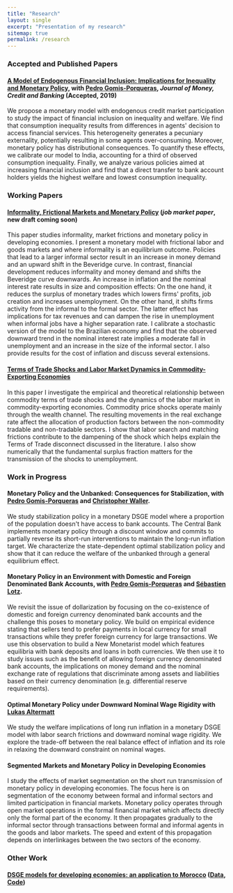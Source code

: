 ```yaml
---
title: "Research"
layout: single
excerpt: "Presentation of my research"
sitemap: true
permalink: /research
---
```

### Accepted and Published Papers

#### [A Model of Endogenous Financial Inclusion: Implications for Inequality and Monetary Policy](https://ideas.repec.org/p/zur/econwp/310.html), with [Pedro Gomis-Porqueras](https://sites.google.com/site/pedrogomisporqueras/), *Journal of Money, Credit and Banking* (Accepted, 2019) 

We propose a monetary model with endogenous credit market participation to study the impact of financial inclusion on inequality and welfare. We find that consumption inequality results from differences in agents' decision to access financial services. This heterogeneity generates a pecuniary externality, potentially resulting in some agents over-consuming. Moreover, monetary policy has distributional consequences. To quantify these effects, we calibrate our model to India, accounting for a third of observed consumption inequality. Finally, we analyze various policies aimed at increasing financial inclusion and find that a direct transfer to bank account holders yields the highest welfare and lowest consumption inequality.


### Working Papers

#### [Informality, Frictional Markets and Monetary Policy](https://ideas.repec.org/p/zur/econwp/248.html) (*job market paper*, new draft coming soon) 

This paper studies informality, market frictions and monetary policy in developing economies. I present a monetary model with frictional labor and goods markets and where informality is an equilibrium outcome. Policies that lead to a larger informal sector result in an increase in money demand and an upward shift in the Beveridge curve. In contrast, financial development reduces informality and money demand and shifts the Beveridge curve downwards. An increase in inflation and the nominal interest rate results in size and composition effects: On the one hand, it reduces the surplus of monetary trades which lowers firms' profits, job creation and increases unemployment. On the other hand, it shifts firms activity from the informal to the formal sector. The latter effect has implications for tax revenues and can dampen the rise in unemployment when informal jobs have a higher separation rate. I calibrate a stochastic version of the model to the Brazilian economy and find that the observed downward trend in the nominal interest rate implies a moderate fall in unemployment and an increase in the size of the informal sector. I also provide results for the cost of inflation and discuss several extensions.

#### [Terms of Trade Shocks and Labor Market Dynamics in Commodity-Exporting Economies](https://www.dropbox.com/s/tvc66aqdcfos2u4/comm_tot_lmdynamics_paper.pdf?raw=1)

In this paper I investigate the empirical and theoretical relationship between commodity terms of trade shocks and the dynamics of the labor market in commodity-exporting economies. Commodity price shocks operate mainly through the wealth channel. The resulting movements in the real exchange rate affect the allocation of production factors between the non-commodity tradable and non-tradable sectors. I show that labor search and matching frictions contribute to the dampening of the shock which helps explain the Terms of Trade disconnect discussed in the literature. I also show numerically that the fundamental surplus fraction matters for the transmission of the shocks to unemployment.

### Work in Progress

#### Monetary Policy and the Unbanked: Consequences for Stabilization, with [Pedro Gomis-Porqueras](https://sites.google.com/site/pedrogomisporqueras/) and [Christopher Waller](https://research.stlouisfed.org/econ/waller/sel/).

We study stabilization policy in a monetary DSGE model where a proportion of the population doesn't have access to bank accounts. The Central Bank implements monetary policy through a discount window and commits to partially reverse its short-run interventions to maintain the long-run inflation target. We characterize the state-dependent optimal stabilization policy and show that it can reduce the welfare of the unbanked through a general equilibrium effect.

#### Monetary Policy in an Environment with Domestic and Foreign Denominated Bank Accounts, with [Pedro Gomis-Porqueras](https://sites.google.com/site/pedrogomisporqueras/) and [Sébastien Lotz](http://lemma.u-paris2.fr/fr/node/35).

We revisit the issue of dollarization by focusing on the co-existence of domestic and foreign currency denominated bank accounts and the challenge this poses to monetary policy. We build on empirical evidence stating that sellers tend to prefer payments in local currency for small transactions while they prefer foreign currency for large transactions. We use this observation to build a New Monetarist model which features equilibria with bank deposits and loans in both currencies. We then use it to study issues such as the benefit of allowing foreign currency denominated bank accounts, the implications on money demand and the nominal exchange rate of regulations that discriminate among assets and liabilities based on their currency denomination (e.g. differential reserve requirements).

#### Optimal Monetary Policy under Downward Nominal Wage Rigidity with [Lukas Altermatt](https://wwz.unibas.ch/en/faculty-143/persons/research-fellows/altermatt-lukas/)

We study the welfare implications of long run inflation in a monetary DSGE model with labor search frictions and downward nominal wage rigidity. We explore the trade-off between the real balance effect of inflation and its role in relaxing the downward constraint on nominal wages.

#### Segmented Markets and Monetary Policy in Developing Economies

I study the effects of market segmentation on the short run transmission of monetary policy in developing economies. The focus here is on segmentation of the economy between formal and informal sectors and limited participation in financial markets. Monetary policy operates through open market operations in the formal financial market which affects directly only the formal part of the economy. It then propagates gradually to the informal sector through transactions between formal and informal agents in the goods and labor markets. The speed and extent of this propagation depends on interlinkages between the two sectors of the economy.

### Other Work

#### [DSGE models for developing economies: an application to Morocco](https://ideas.repec.org/p/pra/mprapa/63404.html) ([Data](https://www.dropbox.com/s/vcvmrj2pm7usi0x/NK_SOE_Data.xlsx?raw=1), [Code](https://www.dropbox.com/s/7tga95wuabfynqx/nk_soe_inf_code.zip?raw=1))
